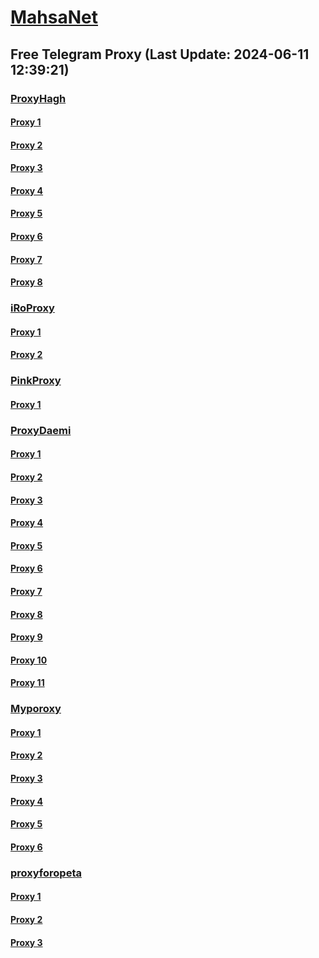 
# [MahsaNet](https://t.me/mahsa_net)
## Free Telegram Proxy (Last Update: 2024-06-11 12:39:21)
### [ProxyHagh](https://t.me/ProxyHagh)
#### [Proxy 1](tg://proxy?server=newmcill.com.iranzell.co.uk.do_yo.want_to.clash_with.this.microsoft.com.there_is_no.place_nano.localhost.bing.com.count_with_me.cyou.com.now_sudo.rm_rf.ddns.net.we_are_here.again_to_fight.with_everyone.i_am.the_internet.special_wayairancell.emirblog.com.&port=798&secret=7HQighJPBNMYVRNB6tdkVw)
#### [Proxy 2](tg://proxy?server=mcimcill.com.iranzell.co.uk.do_yo.want_to.clash_with.this.microsoft.com.there_is_no.place_nano.localhost.bing.com.count_with_me.cyou.com.now_sudo.rm_rf.ddns.net.we_are_here.again_to_fight.with_everyone.i_am.the_internet.special_wayairancell.emirblog.com.&port=798&secret=7HQighJPBNMYVRNB6tdkVw)
#### [Proxy 3](tg://proxy?server=newmcill.com.iranzell.co.uk.do_yo.want_to.clash_with.this.microsoft.com.there_is_no.place_nano.localhost.bing.com.count_with_me.cyou.com.now_sudo.rm_rf.ddns.net.we_are_here.again_to_fight.with_everyone.i_am.the_internet.special_wayairancell.emirblog.com.&port=798&secret=7HQighJPBNMYVRNB6tdkVw)
#### [Proxy 4](tg://proxy?server=mcimcill.com.iranzell.co.uk.do_yo.want_to.clash_with.this.microsoft.com.there_is_no.place_nano.localhost.bing.com.count_with_me.cyou.com.now_sudo.rm_rf.ddns.net.we_are_here.again_to_fight.with_everyone.i_am.the_internet.special_wayairancell.emirblog.com.&port=798&secret=7HQighJPBNMYVRNB6tdkVw)
#### [Proxy 5](tg://proxy?server=newmcill.com.iranzell.co.uk.do_yo.want_to.clash_with.this.microsoft.com.there_is_no.place_nano.localhost.bing.com.count_with_me.cyou.com.now_sudo.rm_rf.ddns.net.we_are_here.again_to_fight.with_everyone.i_am.the_internet.special_wayairancell.emirblog.com.&port=798&secret=7HQighJPBNMYVRNB6tdkVw)
#### [Proxy 6](tg://proxy?server=mcimcill.com.iranzell.co.uk.do_yo.want_to.clash_with.this.microsoft.com.there_is_no.place_nano.localhost.bing.com.count_with_me.cyou.com.now_sudo.rm_rf.ddns.net.we_are_here.again_to_fight.with_everyone.i_am.the_internet.special_wayairancell.emirblog.com.&port=798&secret=7HQighJPBNMYVRNB6tdkVw)
#### [Proxy 7](tg://proxy?server=newmcill.com.iranzell.co.uk.do_yo.want_to.clash_with.this.microsoft.com.there_is_no.place_nano.localhost.bing.com.count_with_me.cyou.com.now_sudo.rm_rf.ddns.net.we_are_here.again_to_fight.with_everyone.i_am.the_internet.special_wayairancell.emirblog.com.&port=798&secret=7HQighJPBNMYVRNB6tdkVw)
#### [Proxy 8](tg://proxy?server=mcimcill.com.iranzell.co.uk.do_yo.want_to.clash_with.this.microsoft.com.there_is_no.place_nano.localhost.bing.com.count_with_me.cyou.com.now_sudo.rm_rf.ddns.net.we_are_here.again_to_fight.with_everyone.i_am.the_internet.special_wayairancell.emirblog.com.&port=798&secret=7HQighJPBNMYVRNB6tdkVw)
### [iRoProxy](https://t.me/iRoProxy)
#### [Proxy 1](tg://proxy?server=103.69.224.244&port=6&secret=7HQighJPBNEnVRNB6tdkVw)
#### [Proxy 2](tg://proxy?server=103.69.224.184&port=6&secret=7HQighJPBNEnVRNB6tdkVw)
### [PinkProxy](https://t.me/PinkProxy)
#### [Proxy 1](tg://proxy?server=94.177.51.18&port=777&secret=7HQighJPBNMYVRNB6tdkVw)
### [ProxyDaemi](https://t.me/ProxyDaemi)
#### [Proxy 1](tg://proxy?server=cloudflare.com.nukia.com.do_you.want_to.clash_without.this.www.microsoft.com.there_is_no.place_like.localhost.www.bing.com.count_with_me.cyou.net.digikala.com.msn.com.bsi.ir.enamad.ir.now_sudo.again_to_fight.everyone.i_am.order-bl1k-netconf.info&port=7443&secret=FgMBAgABAAH8AwOG4kw63QBQ)
#### [Proxy 2](tg://proxy?server=116.203.158.55&port=220&secret=7HQighJPBNMYVRNB6tdkVw)
#### [Proxy 3](tg://proxy?server=94.177.51.36&port=777&secret=7HQighJPBNMYVRNB6tdkVw)
#### [Proxy 4](tg://proxy?server=cloudflare.nokia.net.co.uk.do_yo.want_to.clash_with.this.www.microsoft.com.there_is_no.place_like.localhost.www.bing.com.count_with_me.cyou.net.digikala.com.msn.com.bsi.ir.enamad.ir.now_sud.again_to_fight.everyone.i_am.the_interne.ipv6-connectivity.baby.&port=1234&secret=3QAAAAAAAAAAAAAAAAAAAAA%3D)
#### [Proxy 5](tg://proxy?server=5.75.215.179&port=4896&secret=7HQighJPBNMYVRNB6tdkVw)
#### [Proxy 6](tg://proxy?server=65.109.202.183&port=7182&secret=7HQighJPBNEnVRNB6tdkVw)
#### [Proxy 7](tg://proxy?server=Microsoft.com.cloudflare.com.www.dl.google.com.adriano.top&port=7799&secret=6HQighJPCNNYVRNB6tdkAgBQ)
#### [Proxy 8](tg://proxy?server=94.177.51.18&port=777&secret=7HQighJPBNMYVRNB6tdkVw)
#### [Proxy 9](tg://proxy?server=92.42.100.27&port=7980&secret=7HQighJPBNEnVRNB6tdkVw)
#### [Proxy 10](tg://proxy?server=cloudflare.com.nukia.com.do_you.want_to.clash_without.this.www.microsoft.com.there_is_no.place_like.localhost.www.bing.com.count_with_me.cyou.net.digikala.com.msn.com.bsi.ir.enamad.ir.now_sudo.again_to_fight.everyone.i_am.order-bl1k-netconf.info.&port=7443&secret=FgMBAgABAAH8AwOG4kw63QBQ)
#### [Proxy 11](tg://proxy?server=77.238.244.145&port=4443&secret=FgMBAgABAAH8AwOG4kw63QtY2RueWVrdGFuZXQuY29tZmFyYWthdi5jb212YW4ubmFqdmEuY29tAAAAAAAAAAAAAAAAAAAAAAAAAAAAAAAAAAAAAAAAAAAAAAAAAAAAAAAAAAAAAAAAAAAAAAAAAAAAAAAAAAAAAAAAAAAAAAAAAAAAAAAAA)
### [Myporoxy](https://t.me/Myporoxy)
#### [Proxy 1](tg://proxy?server=cloudflare.com.nokia.com.co.uk.do_yo.want_to.clash_with.this.www.microsoft.com.there_is_no.place_like.localhost.www.bing.com.count_with_me.cyou.net.digikala.com.msn.com.bsi.ir.khamanei.ir.again_to_fight.everyone.i_am.the_internet.dortmond.sbs.&port=1881&secret=FgMBAgABAAH8AwOG4kw63Q==)
#### [Proxy 2](tg://proxy?server=cloudflare.com.nokia.com.co.uk.do_yo.want_to.clash_with.this.www.microsoft.com.there_is_no.place_like.localhost.www.bing.com.count_with_me.cyou.net.digikala.com.msn.com.bsi.ir.khamanei.ir.again_to_fight.everyone.i_am.the_internet.dortmond.sbs.&port=1881&secret=FgMBAgABAAH8AwOG4kw63Q==)
#### [Proxy 3](tg://proxy?server=Cloudflare.com.nokia.com.co.uk.do_yo.want_to.clash_with.this.www.microsoft.com.there_is_no.place_like.localhost.www.bing.com.count_with_me.cyou.net.digikala.com.msn.com.bsi.ir.khamanei.ir.again_to_fight.everyone.i_am.the_internet.dashakol.pw&port=5777&secret=FgMBAgABAAH8AwOG4kw63Q==)
#### [Proxy 4](tg://proxy?server=cloudflare.com.nokia.com.co.uk.do_yo.want_to.clash_with.this.www.microsoft.com.there_is_no.place_like.localhost.www.bing.com.count_with_me.cyou.net.digikala.com.msn.com.bsi.ir.khamanei.ir.again_to_fight.everyone.i_am.the_internet.dortmond.sbs.&port=1881&secret=FgMBAgABAAH8AwOG4kw63Q==)
#### [Proxy 5](tg://proxy?server=cloudflare.com.nokia.com.co.uk.do_yo.want_to.clash_with.this.www.microsoft.com.there_is_no.place_like.localhost.www.bing.com.count_with_me.cyou.net.digikala.com.msn.com.bsi.ir.khamanei.ir.again_to_fight.everyone.i_am.the_internet.dortmond.sbs.&port=1881&secret=FgMBAgABAAH8AwOG4kw63Q==)
#### [Proxy 6](tg://proxy?server=Microsoft.com.cloudflare.com.www.dl.google.com.adriano.top&port=7799&secret=6HQighJPCNNYVRNB6tdkAgBQ)
### [proxyforopeta](https://t.me/proxyforopeta)
#### [Proxy 1](tg://proxy?server=mcimcill.com.iranzell.co.uk.do_yo.want_to.clash_with.this.microsoft.com.there_is_no.place_nano.localhost.bing.com.count_with_me.cyou.com.now_sudo.rm_rf.ddns.net.we_are_here.again_to_fight.with_everyone.i_am.the_internet.special_wayairancell.emirblog.com.&port=798&secret=7HQighJPBNMYVRNB6tdkVw)
#### [Proxy 2](tg://proxy?server=cloudflare.com.nukia.com.do_you.want_to.clash_without.this.www.microsoft.com.there_is_no.place_like.localhost.www.bing.com.count_with_me.cyou.net.digikala.com.msn.com.bsi.ir.enamad.ir.now_sudo.again_to_fight.everyone.i_am.order-bl1k-netconf.info.&port=7443&secret=FgMBAgABAAH8AwOG4kw63QBQ)
#### [Proxy 3](tg://proxy?server=77.238.244.145&port=4443&secret=FgMBAgABAAH8AwOG4kw63QtY2RueWVrdGFuZXQuY29tZmFyYWthdi5jb212YW4ubmFqdmEuY29tAAAAAAAAAAAAAAAAAAAAAAAAAAAAAAAAAAAAAAAAAAAAAAAAAAAAAAAAAAAAAAAAAAAAAAAAAAAAAAAAAAAAAAAAAAAAAAAAAAAAAAAAA)

    